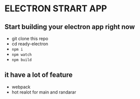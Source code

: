 # ELECTRON STRART APP 


## Start building your electron app right now
* git clone this repo
* cd ready-electron 
* `npm i `
* `npm watch `
* `npm build `

## it have a lot of feature
- webpack
- hot realot for main and randarar

  
